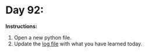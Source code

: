 # Day 92: 
**Instructions:** 
1. Open a new python file.
2. Update the [log file](../../log.md) with what you have learned today.
